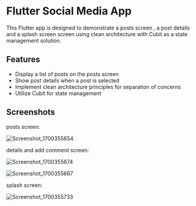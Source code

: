 # Flutter Social Media App

This Flutter app is designed to demonstrate a posts screen , a post details and a splash screen screen using clean architecture with Cubit as a state management solution.

## Features

- Display a list of posts on the posts screen
- Show post details when a post is selected
- Implement clean architecture principles for separation of concerns
- Utilize Cubit for state management

## Screenshots
posts screen:

![Screenshot_1700355654](https://github.com/noura1812/social_media_app/assets/108556485/d2ef3280-dae1-4642-9fd4-50804b7714cf)

details and add comment screen:

![Screenshot_1700355674](https://github.com/noura1812/social_media_app/assets/108556485/c65b561d-392d-4c62-86e7-58e24d9bbab4)

![Screenshot_1700355667](https://github.com/noura1812/social_media_app/assets/108556485/ff10c960-ec7c-4204-b56e-e7e5fc69f3d9)

splash screen:

![Screenshot_1700355733](https://github.com/noura1812/social_media_app/assets/108556485/b4d2f73f-077a-42a6-9056-0fdbff3ad1cb)

